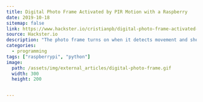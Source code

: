 ```yaml
---
title: Digital Photo Frame Activated by PIR Motion with a Raspberry
date: 2019-10-18
sitemap: false
link: https://www.hackster.io/cristianpb/digital-photo-frame-activated-by-pir-motion-with-a-raspberry-922a4a
source: Hackster.io
description: "The photo frame turns on when it detects movement and shows nice pictures. Photos are shared with a Samba server."
categories:
  - programming
tags: ["raspberrypi", "python"]
image: 
  path: /assets/img/external_articles/digital-photo-frame.gif
  width: 300
  height: 200


---
```

